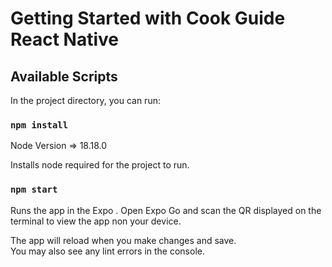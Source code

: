 
# Getting Started with Cook Guide React Native



## Available Scripts

In the project directory, you can run:

### `npm install`
Node Version => 18.18.0

Installs node required for the project to run.

### `npm start`

Runs the app in the Expo .
Open Expo Go and scan the QR displayed on the terminal to view the app non your device.

The app will reload when you make changes and save.\
You may also see any lint errors in the console.